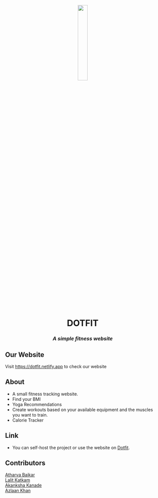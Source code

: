 <div align="center">
<img src="https://github.com/DarkGuardian641/Dot-Fit/blob/main/assets/img/logo-nav.png" width=25% height=25% />
<h1>DOTFIT</h1>
<h3><em> A simple fitness website</em></h3>
</div>

## Our Website

Visit https://dotfit.netlify.app to check our website

## About

- A small fitness tracking website.
- Find your BMI
- Yoga Recommendations
- Create workouts based on your available equipment and the muscles you want to train.
- Calorie Tracker

## Link

- You can self-host the project or use the website on [Dotfit](https://dotfit.netlify.app
).

## Contributors

[Atharva Baikar](https://github.com/DarkGuardian641)
<br>
[Lalit Katkam](https://github.com/LalitK26)
<br>
[Akanksha Kanade](https://github.com/wish3233)
<br>
[Azlaan Khan](https://github.com/kazlaan998)
